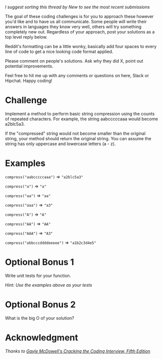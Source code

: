 _I suggest sorting this thread by *New* to see the most recent submissions_

The goal of these coding challenges is for you to approach these however you'd like and to have us all communicate. Some people will write their answers in languages they know very well, others will try something completely new out. Regardless of your approach, post your solutions as a top level reply below.

Reddit's formatting can be a little wonky, basically add four spaces to every line of code to get a nice looking code format applied.

Please comment on people's solutions. Ask why they did X, point out potential improvements.

Feel free to hit me up with any comments or questions on here, Slack or Hipchat. Happy coding!

# Challenge
Implement a method to perform basic string compression using the counts of repeated characters. For example, the string aabcccccaaa would become a2blc5a3.

If the "compressed" string would not become smaller than the original string, your method should return the original string. You can assume the string has only uppercase and lowercase letters (a - z).

# Examples
`compress("aabcccccaaa")` => `"a2blc5a3"`

`compress("a")` => `"a"`

`compress("aa")` => `"aa"`

`compress("aaa")` => `"a3"`

`compress("A")` => `"A"`

`compress("AA")` => `"AA"`

`compress("AAA")` => `"A3"`

`compress("abbcccddddeeeee")` => `"a1b2c3d4e5"`

# Optional Bonus 1
Write unit tests for your function.

_Hint: Use the examples above as your tests_


# Optional Bonus 2
What is the big O of your solution?


# Acknowledgment
*Thanks to [Gayle McDowell's Cracking the Coding Interview, Fifth Edition](https://www.amazon.com/Cracking-Coding-Interview-Programming-Questions/dp/098478280X)*
